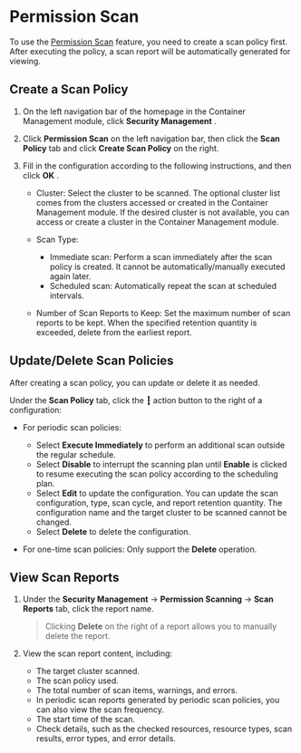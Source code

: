 # Permission Scan

To use the [Permission Scan](index.md) feature, you need to create a scan policy first. After executing the policy, a scan report will be automatically generated for viewing.

## Create a Scan Policy

1. On the left navigation bar of the homepage in the Container Management module, click __Security Management__ .

    

2. Click __Permission Scan__ on the left navigation bar, then click the __Scan Policy__ tab and click __Create Scan Policy__ on the right.

    

3. Fill in the configuration according to the following instructions, and then click __OK__ .

    - Cluster: Select the cluster to be scanned. The optional cluster list comes from the clusters accessed or created in the Container Management module. If the desired cluster is not available, you can access or create a cluster in the Container Management module.
    - Scan Type:

        - Immediate scan: Perform a scan immediately after the scan policy is created. It cannot be automatically/manually executed again later.
        - Scheduled scan: Automatically repeat the scan at scheduled intervals.

    - Number of Scan Reports to Keep: Set the maximum number of scan reports to be kept. When the specified retention quantity is exceeded, delete from the earliest report.

    

## Update/Delete Scan Policies

After creating a scan policy, you can update or delete it as needed.

Under the __Scan Policy__ tab, click the __┇__ action button to the right of a configuration:

- For periodic scan policies:

    - Select __Execute Immediately__ to perform an additional scan outside the regular schedule.
    - Select __Disable__ to interrupt the scanning plan until __Enable__ is clicked to resume executing the scan policy according to the scheduling plan.
    - Select __Edit__ to update the configuration. You can update the scan configuration, type, scan cycle, and report retention quantity. The configuration name and the target cluster to be scanned cannot be changed.
    - Select __Delete__ to delete the configuration.

- For one-time scan policies: Only support the __Delete__ operation.

    

## View Scan Reports

1. Under the __Security Management__ -> __Permission Scanning__ -> __Scan Reports__ tab, click the report name.

    > Clicking __Delete__ on the right of a report allows you to manually delete the report.

    

2. View the scan report content, including:

    - The target cluster scanned.
    - The scan policy used.
    - The total number of scan items, warnings, and errors.
    - In periodic scan reports generated by periodic scan policies, you can also view the scan frequency.
    - The start time of the scan.
    - Check details, such as the checked resources, resource types, scan results, error types, and error details.

    